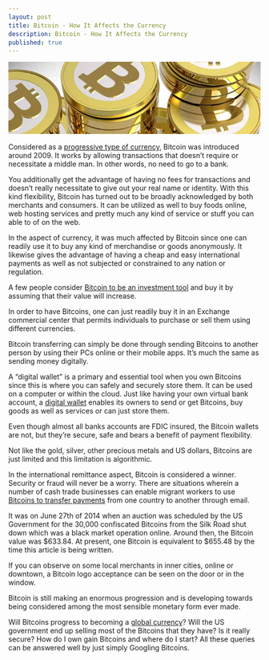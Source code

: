 ```yaml
---
layout: post
title: Bitcoin - How It Affects the Currency
description: Bitcoin - How It Affects the Currency
published: true
---
```


<center><img src="/images/bitcoin-affects-currency.jpg" alt="bitcoin affects currency" /></center>


<p>Considered as a <a href="/selling-digital-downloads-for-bitcoin/">progressive type of currency</a>, Bitcoin was introduced around 2009. It works by allowing transactions that doesn’t require or necessitate a middle man. In other words, no need to go to a bank. </p>
 
<p>You additionally get the advantage of having no fees for transactions and doesn’t really necessitate to give out your real name or identity. With this kind flexibility, Bitcoin has turned out to be broadly acknowledged by both merchants and consumers. It can be utilized as well to buy foods online, web hosting services and pretty much any kind of service or stuff you can able to of on the web. </p>
 
<p>In the aspect of currency, it was much affected by Bitcoin since one can readily use it to buy any kind of merchandise or goods anonymously. It likewise gives the advantage of having a cheap and easy international payments as well as not subjected or constrained to any nation or regulation. </p>
 
<p>A few people consider <a href="/ledger-review/">Bitcoin to be an investment tool</a> and buy it by assuming that their value will increase. </p>
 
<p>In order to have Bitcoins, one can just readily buy it in an Exchange commercial center that permits individuals to purchase or sell them using different currencies. </p>
 
<p>Bitcoin transferring can simply be done through sending Bitcoins to another person by using their PCs online or their mobile apps. It’s much the same as sending money digitally. </p>
 
<p>A “digital wallet” is a primary and essential tool when you own Bitcoins since this is where you can safely and securely store them. It can be used on a computer or within the cloud. Just like having your own virtual bank account, a <a href="/armory-review/">digital wallet</a> enables its owners to send or get Bitcoins, buy goods as well as services or can just store them.</p> 
 
<p>Even though almost all banks accounts are FDIC insured, the Bitcoin wallets are not, but they’re secure, safe and bears a benefit of payment flexibility.</p>
 
<p>Not like the gold, silver, other precious metals and US dollars, Bitcoins are just limited and this limitation is algorithmic.</p>
 
<p>In the international remittance aspect, Bitcoin is considered a winner. Security or fraud will never be a worry. There are situations wherein a number of cash trade businesses can enable migrant workers to use <a href="/buy-bitcoin-with-no-verification/">Bitcoins to transfer payments</a> from one country to another through email.</p>
 
<p>It was on June 27th of 2014 when an auction was scheduled by the US Government for the 30,000 confiscated Bitcoins from the Silk Road shut down which was a black market operation online. Around then, the Bitcoin value was $633.84. At present, one Bitcoin is equivalent to $655.48 by the time this article is being written. </p>
 
<p>If you can observe on some local merchants in inner cities, online or downtown, a Bitcoin logo acceptance can be seen on the door or in the window. </p>
 
<p>Bitcoin is still making an enormous progression and is developing towards being considered among the most sensible monetary form ever made. </p>
 
<p>Will Bitcoins progress to becoming a <a href="/what-is-bitcoin-mining/">global currency</a>? Will the US government end up selling most of the Bitcoins that they have? Is it really secure? How do I own gain Bitcoins and where do I start? All these queries can be answered well by just simply Googling Bitcoins. </p>
